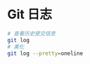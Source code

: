 <!--
 * @Author: SilvesterChiao
 * @Date: 2020-04-07 11:30:46
 * @LastEditors: SilvesterChiao
 * @LastEditTime: 2020-04-07 17:14:27
 -->
# Git 日志

```bash
# 查看历史提交信息
git log
# 美化
git log --pretty=oneline
```

